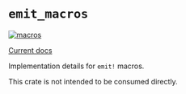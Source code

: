 # `emit_macros`

[![macros](https://github.com/emit-rs/emit/actions/workflows/macros.yml/badge.svg)](https://github.com/emit-rs/emit/actions/workflows/macros.yml)

[Current docs](https://docs.rs/emit_macros/1.7.0/emit_macros/index.html)

Implementation details for `emit!` macros.

This crate is not intended to be consumed directly.
